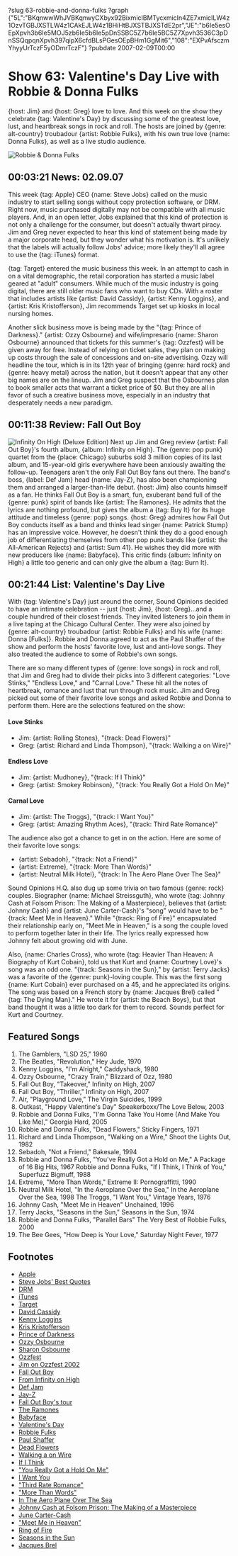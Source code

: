 ?slug 63-robbie-and-donna-fulks
?graph {"5L":"BKqnwwWhJVBKqnwyCXbyx92BixmicIBMTycxmicIn4ZE7xmicILW4z1OzvTGBJXSTLW4z1CAkEJLW4z1BHiHtBJXSTBJXSTdE2pr","JE":"b6Ie5esOEpXpvh3b6Ie5MOJ5zb6Ie5b6Ie5pDnSSBC5Z7b6Ie5BC5Z7Xpvh3536C3pDnSSQqpqnXpvh397qipX6cfdBLsPGesOEpBHm1GgMit6","108":"EXPvAfsczmYhyyUrTczF5yODmrTczF"}
?pubdate 2007-02-09T00:00

# Show 63: Valentine's Day Live with Robbie & Donna Fulks
{host: Jim} and {host: Greg} love to love. And this week on the show they celebrate {tag: Valentine's Day} by discussing some of the greatest love, lust, and heartbreak songs in rock and roll. The hosts are joined by {genre: alt-country} troubadour {artist: Robbie Fulks}, with his own true love {name: Donna Fulks}, as well as a live studio audience. 

![Robbie & Donna Fulks](http://static.soundopinions.org/images/2007/fulks.jpg)

## 00:03:21 News: 02.09.07
This week {tag: Apple} CEO {name: Steve Jobs} called on the music industry to start selling songs without copy protection software, or DRM. Right now, music purchased digitally may not be compatible with all music players. And, in an open letter, Jobs explained that this kind of protection is not only a challenge for the consumer, but doesn't actually thwart piracy. Jim and Greg never expected to hear this kind of statement being made by a major corporate head, but they wonder what his motivation is. It's unlikely that the labels will actually follow Jobs' advice; more likely they'll all agree to use the {tag: iTunes} format.

{tag: Target} entered the music business this week. In an attempt to cash in on a vital demographic, the retail corporation has started a music label geared at "adult" consumers. While much of the music industry is going digital, there are still older music fans who want to buy CDs. With a roster that includes artists like {artist: David Cassidy}, {artist: Kenny Loggins}, and {artist: Kris Kristofferson}, Jim recommends Target set up kiosks in local nursing homes.

Another slick business move is being made by the "{tag: Prince of Darkness}." {artist: Ozzy Osbourne} and wife/impresario {name: Sharon Osbourne} announced that tickets for this summer's {tag: Ozzfest} will be given away for free. Instead of relying on ticket sales, they plan on making up costs through the sale of concessions and on-site advertising. Ozzy will headline the tour, which is in its 12th year of bringing {genre: hard rock} and {genre: heavy metal} across the nation, but it doesn't appear that any other big names are on the lineup. Jim and Greg suspect that the Osbournes plan to book smaller acts that warrant a ticket price of $0. But they are all in favor of such a creative business move, especially in an industry that desperately needs a new paradigm.

## 00:11:38 Review: Fall Out Boy
![Infinity On High (Deluxe Edition)](http://is4.mzstatic.com/image/thumb/Music/v4/c8/3b/91/c83b91a6-9369-c59c-20b9-9073ab3f5f5f/source/600x600bb.jpg "28673423/268582103")
Next up Jim and Greg review {artist: Fall Out Boy}'s fourth album, {album: Infinity on High}. The {genre: pop punk} quartet from the {place: Chicago} suburbs sold 3 million copies of its last album, and 15-year-old girls everywhere have been anxiously awaiting the follow-up. Teenagers aren't the only Fall Out Boy fans out there. The band's boss, {label: Def Jam} head {name: Jay-Z}, has also been championing them and arranged a larger-than-life debut. {host: Jim} also counts himself as a fan. He thinks Fall Out Boy is a smart, fun, exuberant band full of the {genre: punk} spirit of bands like {artist: The Ramones}. He admits that the lyrics are nothing profound, but gives the album a {tag: Buy It} for its huge attitude and timeless {genre: pop} songs. {host: Greg} admires how Fall Out Boy conducts itself as a band and thinks lead singer {name: Patrick Stump} has an impressive voice. However, he doesn't think they do a good enough job of differentiating themselves from other pop punk bands like {artist: the All-American Rejects} and {artist: Sum 41}. He wishes they did more with new producers like {name: Babyface}. This critic finds {album: Infinity on High} a little too generic and can only give the album a {tag: Burn It}.

## 00:21:44 List: Valentine's Day Live
With {tag: Valentine's Day} just around the corner, Sound Opinions decided to have an intimate celebration -- just {host: Jim}, {host: Greg}...and a couple hundred of their closest friends. They invited listeners to join them in a live taping at the Chicago Cultural Center. They were also joined by {genre: alt-country} troubadour {artist: Robbie Fulks} and his wife {name: Donna  [Fulks]}. Robbie and Donna agreed to act as the Paul Shaffer of the show and perform the hosts' favorite love, lust and anti-love songs. They also treated the audience to some of Robbie's own songs.

There are so many different types of {genre: love songs} in rock and roll, that Jim and Greg had to divide their picks into 3 different categories: "Love Stinks," "Endless Love," and "Carnal Love." These hit all the notes of heartbreak, romance and lust that run through rock music. Jim and Greg picked out some of their favorite love songs and asked Robbie and Donna to perform them. Here are the selections featured on the show:

#### Love Stinks
- Jim: {artist: Rolling Stones}, "{track: Dead Flowers}"
- Greg: {artist: Richard and Linda Thompson}, "{track: Walking a on Wire}"

#### Endless Love
- Jim: {artist: Mudhoney}, "{track: If I Think}"
- Greg: {artist: Smokey Robinson}, "{track: You Really Got a Hold On Me}"

#### Carnal Love
- Jim: {artist: The Troggs}, "{track: I Want You}"
- Greg: {artist: Amazing Rhythm Aces}, "{track: Third Rate Romance}"

The audience also got a chance to get in on the action. Here are some of their favorite love songs:

- {artist: Sebadoh}, "{track: Not a Friend}"
- {artist: Extreme}, "{track: More Than Words}" 
- {artist: Neutral Milk Hotel}, "{track: In The Aero Plane Over The Sea}" 

Sound Opinions H.Q. also dug up some trivia on two famous {genre: rock} couples. Biographer {name: Michael Streissguth}, who wrote {tag: Johnny Cash at Folsom Prison: The Making of a Masterpiece}, believes that {artist: Johnny Cash} and {artist: June Carter-Cash}'s "song" would have to be "{track: Meet Me in Heaven}." While "{track: Ring of Fire}" encapsulated their relationship early on, "Meet Me in Heaven," is a song the couple loved to perform together later in their life. The lyrics really expressed how Johnny felt about growing old with June.

Also, {name: Charles Cross}, who wrote {tag: Heavier Than Heaven: A Biography of Kurt Cobain}, told us that Kurt and {name: Courtney Love}'s song was an odd one. "{track: Seasons in the Sun}," by {artist: Terry Jacks} was a favorite of the {genre: punk}-loving couple. This was the first song {name: Kurt Cobain} ever purchased on a 45, and he appreciated its origins. The song was based on a French story by {name: Jacques Brel} called "{tag: The Dying Man}." He wrote it for {artist: the Beach Boys}, but that band thought it was a little too dark for them to record. Sounds perfect for Kurt and Courtney.

## Featured Songs
1. The Gamblers, "LSD 25," 1960
2. The Beatles, "Revolution," Hey Jude, 1970
3. Kenny Loggins, "I'm Alright," Caddyshack, 1980
4. Ozzy Osbourne, "Crazy Train," Blizzard of Ozz, 1980
5. Fall Out Boy, "Takeover," Infinity on High, 2007
6. Fall Out Boy, "Thriller," Infinity on High, 2007
7. Air, "Playground Love," The Virgin Suicides, 1999
8. Outkast, "Happy Valentine's Day" Speakerboxx/The Love Below, 2003
9. Robbie and Donna Fulks, "I'm Gonna Take You Home (And Make You Like Me)," Georgia Hard, 2005
10. Robbie and Donna Fulks, "Dead Flowers," Sticky Fingers, 1971
11. Richard and Linda Thompson, "Walking on a Wire," Shoot the Lights Out, 1982
12. Sebadoh, "Not a Friend," Bakesale, 1994
13. Robbie and Donna Fulks, "You've Really Got a Hold on Me," A Package of 16 Big Hits, 1967 Robbie and Donna Fulks, "If I Think, I Think of You," Superfuzz Bigmuff, 1988
14. Extreme, "More Than Words," Extreme II: Pornograffitti, 1990
15. Neutral Milk Hotel, "In the Aeroplane Over the Sea," In the Aeroplane Over the Sea, 1998 The Troggs, "I Want You," Vintage Years, 1976
16. Johnny Cash, "Meet Me in Heaven" Unchained, 1996
17. Terry Jacks, "Seasons in the Sun," Seasons in the Sun, 1974
18. Robbie and Donna Fulks, "Parallel Bars" The Very Best of Robbie Fulks, 2000
19. The Bee Gees, "How Deep is Your Love," Saturday Night Fever, 1977

## Footnotes
- [Apple](http://www.apple.com/)
- [Steve Jobs' Best Quotes](http://www.wired.com/news/culture/mac/0,70512-0.html)
- [DRM](http://en.wikipedia.org/wiki/Digital_Rights_Management)
- [iTunes](http://www.apple.com/itunes/)
- [Target](http://www.target.com/)
- [David Cassidy](http://www.davidcassidy.com/)
- [Kenny Loggins](http://www.kennyloggins.com/)
- [Kris Kristofferson](http://www.kriskristofferson.com/)
- [Prince of Darkness](http://en.wikipedia.org/wiki/Prince_of_Darkness)
- [Ozzy Osbourne](http://www.ozzy.com/)
- [Sharon Osbourne](http://www.sharonosbourne.com/)
- [Ozzfest](http://www.ozzfest.com/)
- [Jim on Ozzfest 2002](http://www.jimdero.com/News2001/LiveAug9Ozzfest.htm)
- [Fall Out Boy](http://www.mtv.com/music/artist/fall_out_boy/artist.jhtml)
- [From Infinity on High](http://www.metacritic.com/music/artists/falloutboy/infinityonhigh?q=fall%20out%20boy)
- [Def Jam](http://www.defjam.com/)
- [Jay-Z](http://www.jayzonline.com/)
- [Fall Out Boy's tour](http://www.mtv.com/news/articles/1551692/20070206/fall_out_boy.jhtml)
- [The Ramones](http://www.ramones.com/)
- [Babyface](http://en.wikipedia.org/wiki/Babyface)
- [Valentine's Day](http://www.history.com/minisites/valentine)
- [Robbie Fulks](http://www.robbiefulks.com/)
- [Paul Shaffer](http://www.tv.com/paul-shaffer/person/38417/summary.html)
- [Dead Flowers](http://www.allmusic.com/cg/amg.dll?p=amg&sql=33:bslvad3kv8vn)
- [Walking a on Wire](http://www.allmusic.com/cg/amg.dll?p=amg&sql=33:1kxsa9ygr2fa)
- [If I Think](http://www.ocf.berkeley.edu/~ptn/mudhoney/lyrics/iithink.html)
- ["You Really Got a Hold On Me"](http://www.asklyrics.com/display/Smokey_Robinson/You_Really_Got_A_Hold_On_Me_Lyrics/308587.htm)
- [I Want You](http://www.allmusic.com/cg/amg.dll?p=amg&sql=33:307tk6jxqkba)
- ["Third Rate Romance"](http://www.oldielyrics.com/lyrics/the_amazing_rhythm_aces/third_rate_romance.html)
- ["More Than Words"](http://www.youtube.com/watch?v=kt7L4X4li_k)
- [In The Aero Plane Over The Sea](http://en.wikipedia.org/wiki/In_the_Aeroplane_Over_the_Sea)
- [Johnny Cash at Folsom Prison: The Making of a Masterpiece](http://www.amazon.com/Johnny-Cash-Folsom-Prison-Masterpiece/dp/0306813386)
- [June Carter-Cash](http://en.wikipedia.org/wiki/June_Carter_Cash)
- ["Meet Me in Heaven"](http://www.azlyrics.com/lyrics/johnnycash/meetmeinheaven.html)
- [Ring of Fire](http://www.allmusic.com/cg/amg.dll?p=amg&sql=33:wcaxlf0ercqy)
- [Seasons in the Sun](http://en.wikipedia.org/wiki/Seasons_in_the_Sun)
- [Jacques Brel](http://en.wikipedia.org/wiki/Jacques_Brel)
